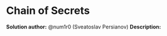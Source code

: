 Chain of Secrets
================

**Solution author:** @num1r0 (Sveatoslav Persianov)
**Description:** 
